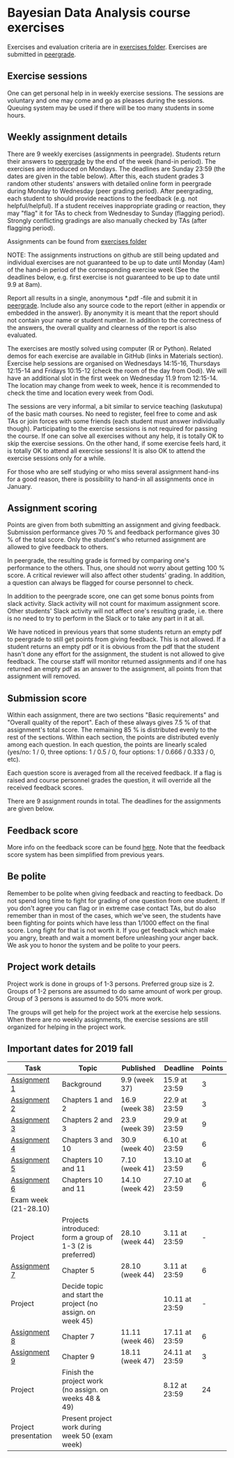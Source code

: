 # Bayesian Data Analysis course exercises

Exercises and evaluation criteria are in [exercises
folder](exercises). Exercises are submitted in
[peergrade](https://www.peergrade.io).

## Exercise sessions

One can get personal help in in weekly exercise sessions. The sessions
are voluntary and one may come and go as pleases during the
sessions. Queuing system may be used if there will be too many
students in some hours.

## Weekly assignment details

There are 9 weekly exercises (assignments in peergrade). Students
return their answers to [peergrade](https://www.peergrade.io) by the
end of the week (hand-in period). The exercises are introduced on
Mondays. The deadlines are Sunday 23:59 (the dates are given in the
table below).  After this, each student grades 3 random other
students' answers with detailed online form in peergrade during Monday
to Wednesday (peer grading period). After peergrading, each student to
should provide reactions to the feedback (e.g. not
helpful/helpful). If a student receives inappropriate grading or
reaction, they may "flag" it for TAs to check from Wednesday to Sunday
(flagging period). Strongly conflicting gradings are also manually
checked by TAs (after flagging period).

Assignments can be found from [exercises folder](exercises)

NOTE: The assignments instructions on github are still being updated
and individual exercises are not guaranteed to be up to date until
Monday (4am) of the hand-in period of the corresponding exercise week
(See the deadlines below, e.g. first exercise is not guaranteed to be
up to date until 9.9 at 8am).

Report all results in a single, anonymous *.pdf -file and submit it in
[peergrade](https://www.peergrade.io). Include also any source code to
the report (either in appendix or embedded in the answer). By
anonymity it is meant that the report should not contain your name or
student number. In addition to the correctness of the answers, the
overall quality and clearness of the report is also evaluated.

The exercises are mostly solved using computer (R or Python). Related
demos for each exercise are available in GitHub (links in Materials
section). Exercise help sessions are organised on Wednesdays 14:15-16,
Thursdays 12:15-14 and Fridays 10:15-12 (check the room of the day
from Oodi). We will have an additional slot in the first week on
Wednesday 11.9 from 12:15-14. The location may change from week to
week, hence it is recommended to check the time and location every
week from Oodi.

 The sessions are very informal, a bit similar to service teaching
 (laskutupa) of the basic math courses. No need to register, feel free
 to come and ask TAs or join forces with some friends (each student
 must answer individually though). Participating to the exercise
 sessions is not required for passing the course. If one can solve all
 exercises without any help, it is totally OK to skip the exercise
 sessions. On the other hand, if some exercise feels hard, it is
 totally OK to attend all exercise sessions! It is also OK to attend
 the exercise sessions only for a while.

For those who are self studying or who miss several assignment
hand-ins for a good reason, there is possibility to hand-in all
assignments once in January.

## Assignment scoring

Points are given from both submitting an assignment and giving
feedback. Submission performance gives 70 % and feedback performance
gives 30 % of the total score. Only the student's who returned
assignment are allowed to give feedback to others.

In peergrade, the resulting grade is formed by comparing one's
performance to the others. Thus, one should not worry about getting
100 % score. A critical reviewer will also affect other students'
grading. In addition, a question can always be flagged for course
personnel to check.

In addition to the peergrade score, one can get some bonus points from
slack activity. Slack activity will not count for maximum assignment
score. Other students' Slack activity will not affect one's resulting
grade, i.e. there is no need to try to perform in the Slack or to take
any part in it at all.

We have noticed in previous years that some students return an empty
pdf to peergrade to still get points from giving feedback. This is not
allowed. If a student returns an empty pdf or it is obvious from the
pdf that the student hasn't done any effort for the assignment, the
student is not allowed to give feedback. The course staff will monitor
returned assignments and if one has returned an empty pdf as an answer
to the assignment, all points from that assignment will removed.

## Submission score

Within each assignment, there are two sections "Basic requirements"
and "Overall quality of the report". Each of these always gives 7.5 %
of that assignment's total score. The remaining 85 % is distributed
evenly to the rest of the sections. Within each section, the points
are distributed evenly among each question. In each question, the
points are linearly scaled (yes/no: 1 / 0, three options: 1 / 0.5 / 0,
four options: 1 / 0.666 / 0.333 / 0, etc).

Each question score is averaged from all the received feedback. If a
flag is raised and course personnel grades the question, it will
override all the received feedback scores.

There are 9 assignment rounds in total. The deadlines for the
assignments are given below.

## Feedback score

More info on the feedback score can be found
[here](https://help.peergrade.io/en/articles/111176-how-the-feedback-score-is-calculated). Note
that the feedback score system has been simplified from previous
years.

## Be polite

Remember to be polite when giving feedback and reacting to
feedback. Do not spend long time to fight for grading of one question
from one student. If you don't agree you can flag or in extreme case
contact TAs, but do also remember than in most of the cases, which
we've seen, the students have been fighting for points which have less
than 1/1000 effect on the final score. Long fight for that is not
worth it.  If you get feedback which make you angry, breath and wait a
moment before unleashing your anger back. We ask you to honor the
system and be polite to your peers.

## Project work details

Project work is done in groups of 1-3 persons. Preferred group size is
2. Groups of 1-2 persons are assumed to do same amount of work per
group. Group of 3 persons is assumed to do 50% more work.

The groups will get help for the project work at the exercise help
sessions. When there are no weekly assignments, the exercise sessions
are still organized for helping in the project work.

## Important dates for 2019 fall

| Task | Topic | Published | Deadline | Points |
| ---- | ----- | --------- | -------- | ------ |
| [Assignment 1](https://github.com/avehtari/BDA_course_Aalto/blob/master/exercises/ex1.pdf) | Background | 9.9 (week 37) | 15.9 at 23:59 | 3 |
| [Assignment 2](https://github.com/avehtari/BDA_course_Aalto/blob/master/exercises/ex2.pdf) | Chapters 1 and 2 | 16.9 (week 38) | 22.9 at 23:59 | 3 |
| [Assignment 3](https://github.com/avehtari/BDA_course_Aalto/blob/master/exercises/ex3.pdf) | Chapters 2 and 3 | 23.9 (week 39) | 29.9 at 23:59 | 9 |
| [Assignment 4](https://github.com/avehtari/BDA_course_Aalto/blob/master/exercises/ex4.pdf) | Chapters 3 and 10 | 30.9 (week 40) | 6.10 at 23:59 | 6 |
| [Assignment 5](https://github.com/avehtari/BDA_course_Aalto/blob/master/exercises/ex5.pdf) | Chapters 10 and 11 | 7.10 (week 41) | 13.10 at 23:59 | 6 |
| [Assignment 6](https://github.com/avehtari/BDA_course_Aalto/blob/master/exercises/ex6.pdf) | Chapters 10 and 11 | 14.10 (week 42) | 27.10 at 23:59 | 6 |
| Exam week (21-28.10) |   |   |   |  |
| Project  | Projects introduced: form a group of 1-3 (2 is preferred) | 28.10 (week 44) | 3.11 at 23:59 | - |
| [Assignment 7](https://github.com/avehtari/BDA_course_Aalto/blob/master/exercises/ex7.pdf) | Chapter 5 | 28.10 (week 44) | 3.11 at 23:59 | 6 |
| Project | Decide topic and start the project (no assign. on week 45) |   | 10.11 at 23:59 |  - |
| [Assignment 8](https://github.com/avehtari/BDA_course_Aalto/blob/master/exercises/ex8.pdf) | Chapter 7 | 11.11 (week 46) | 17.11 at 23:59 | 6 |
| [Assignment 9](https://github.com/avehtari/BDA_course_Aalto/blob/master/exercises/ex9.pdf) | Chapter 9 | 18.11 (week 47) | 24.11 at 23:59 | 3 |
| Project | Finish the project work (no assign. on weeks 48 & 49) |   | 8.12 at 23:59 | 24 |
| Project presentation | Present project work during week 50 (exam week) |  | | |
